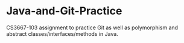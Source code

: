 # Java-and-Git-Practice
CS3667-103 assignment to practice Git as well as polymorphism and abstract classes/interfaces/methods in Java.
